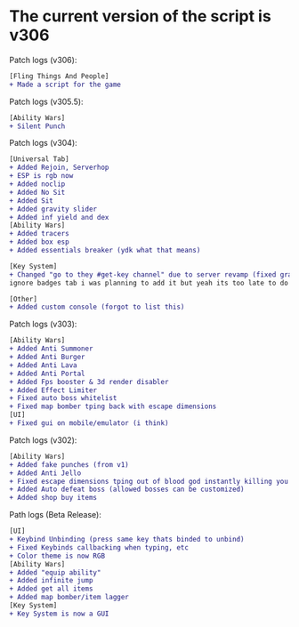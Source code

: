 # The current version of the script is v306
Patch logs (v306):  
```diff
[Fling Things And People]
+ Made a script for the game
```

Patch logs (v305.5):  
```diff
[Ability Wars]
+ Silent Punch
```


Patch logs (v304):  
```diff
[Universal Tab]
+ Added Rejoin, Serverhop
+ ESP is rgb now
+ Added noclip
+ Added No Sit
+ Added Sit
+ Added gravity slider
+ Added inf yield and dex
[Ability Wars]
+ Added tracers
+ Added box esp
+ Added essentials breaker (ydk what that means)

[Key System]
+ Changed "go to they #get-key channel" due to server revamp (fixed grammar too)
ignore badges tab i was planning to add it but yeah its too late to do it today

[Other]
+ Added custom console (forgot to list this)
```

Patch logs (v303):
```diff
[Ability Wars]
+ Added Anti Summoner
+ Added Anti Burger
+ Added Anti Lava
+ Added Anti Portal
+ Added Fps booster & 3d render disabler
+ Added Effect Limiter
+ Fixed auto boss whitelist
+ Fixed map bomber tping back with escape dimensions
[UI]
+ Fixed gui on mobile/emulator (i think)
```

Patch logs (v302):  
```diff
[Ability Wars]
+ Added fake punches (from v1)
+ Added Anti Jello
+ Fixed escape dimensions tping out of blood god instantly killing you
+ Added Auto defeat boss (allowed bosses can be customized)
+ Added shop buy items
```

Path logs (Beta Release):
```diff
[UI]
+ Keybind Unbinding (press same key thats binded to unbind)
+ Fixed Keybinds callbacking when typing, etc
+ Color theme is now RGB
[Ability Wars]
+ Added "equip ability"
+ Added infinite jump
+ Added get all items
+ Added map bomber/item lagger
[Key System]
+ Key System is now a GUI
```
